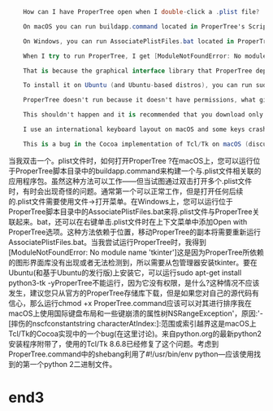 





```csharp



    How can I have ProperTree open when I double-click a .plist file?

    On macOS you can run buildapp.command located in ProperTree's Scripts directory to build an application bundle which can be associated with .plist files. While this approach works - it sometimes has odd issues when attempting to open multiple .plist files by double-clicking. Typically the first will work as normal, but opening any subsequent .plist file requires using the File -> Open menu.

    On Windows, you can run AssociatePlistFiles.bat located in ProperTree's Scripts directory to associate .plist files with ProperTree.bat, and also to add an Open with ProperTree option to the contextual menu when right-clicking .plist files. This approach is location-dependent, and moving your copy of ProperTree will require you re-run AssociatePlistFiles.bat.

    When I try to run ProperTree, I get [ModuleNotFoundError: No module name 'tkinter']

    That is because the graphical interface library that ProperTree depends on isn't present or cannot be detected, you need to install tkinter from your package manager.

    To install it on Ubuntu (and Ubuntu-based distros), you can run sudo apt-get install python3-tk -y

    ProperTree doesn't run because it doesn't have permissions, what gives?

    This shouldn't happen and it is recommended that you download only from the official ProperTree repository, but if you are confident about your source, then running chmod +x ProperTree.command should sort it out

    I use an international keyboard layout on macOS and some keys crash ProperTree with NSRangeException', reason: '-[__NSCFConstantString characterAtIndex:]: Range or index out of bounds

    This is a bug in the Cocoa implementation of Tcl/Tk on macOS (discussed here). The latest python 2 installer from python.org ships with, and uses Tcl/Tk 8.6.8 which has this issue fixed. Given that the shebang in ProperTree.command leverages #!/usr/bin/env python - the first python 2 binary found should be used.


```



当我双击一个。plist文件时，如何打开ProperTree ?在macOS上，您可以运行位于ProperTree脚本目录中的buildapp.command来构建一个与.plist文件相关联的应用程序包。虽然这种方法可以工作——但当试图通过双击打开多个.plist文件时，有时会出现奇怪的问题。通常第一个可以正常工作，但是打开任何后续的.plist文件需要使用文件-&gt;打开菜单。在Windows上，您可以运行位于ProperTree脚本目录中的AssociatePlistFiles.bat来将.plist文件与ProperTree关联起来。bat，还可以在右键单击.plist文件时在上下文菜单中添加Open with ProperTree选项。这种方法依赖于位置，移动ProperTree的副本将需要重新运行AssociatePlistFiles.bat。当我尝试运行ProperTree时，我得到[ModuleNotFoundError: No module name 'tkinter']这是因为ProperTree所依赖的图形界面库没有出现或者无法检测到，所以需要从包管理器安装tkinter。要在Ubuntu(和基于Ubuntu的发行版)上安装它，可以运行sudo apt-get install python3-tk -yProperTree不能运行，因为它没有权限，是什么?这种情况不应该发生，建议您只从官方的ProperTree存储库下载，但是如果您对自己的源代码有信心，那么运行chmod +x ProperTree.command应该可以对其进行排序我在macOS上使用国际键盘布局和一些键崩溃的属性树NSRangeException'，原因:'-[摔伤的nscfconstantstring characterAtIndex:]:范围或索引越界这是macOS上Tcl/Tk的Cocoa实现中的一个bug(在这里讨论)。来自python.org的最新python2安装程序附带了，使用的Tcl/Tk 8.6.8已经修复了这个问题。考虑到ProperTree.command中的shebang利用了#!/usr/bin/env python—应该使用找到的第一个python 2二进制文件。









# end3